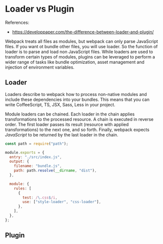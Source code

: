 # Loader vs Plugin

References:

- <https://developpaper.com/the-difference-between-loader-and-plugin/>

Webpack treats all files as modules, but webpack can only parse JavaScript files. If you want ot bundle other files, you will use loader. So the function of loader is to parse and load non JavaScript files.
While loaders are used to transform certain types of modules, plugins can be leveraged to perform a wider range of tasks like bundle optimization, asset management and injection of environment variables.

## Loader

Loaders describe to webpack how to process non-native modules and include these dependencies into your bundles. This means that you can write CoffeeScript, TS, JSX, Sass, Less in your project.

Module loaders can be chained. Each loader in the chain applies transformations to the processed resource. A chain is executed in reverse order. The first loader passes its result (resource with applied transformations) to the next one, and so forth. Finally, webpack expects _JavaScript_ to be returned by the last loader in the chain.

```js
const path = require("path");

module.exports = {
  entry: "./src/index.js",
  output: {
    filename: "bundle.js",
    path: path.resolve(__dirname, "dist"),
  },

  module: {
    rules: [
      {
        test: /\.css$/i,
        use: ["style-loader", "css-loader"],
      },
    ],
  },
};
```

## Plugin
